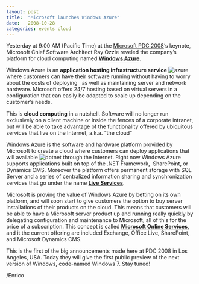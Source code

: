 ```yaml
---
layout: post
title:  "Microsoft launches Windows Azure"
date:   2008-10-28
categories: events cloud
---
```


Yesterday at 9:00 AM (Pacific Time) at the [Microsoft PDC 2008][1]‘s keynote, Microsoft Chief Software Architect Ray Ozzie reveled the company’s platform for cloud computing named **[Windows Azure][2]**.

Windows Azure is an **application hosting infrastructure service** <img alt="azure" src="http://megakemp.files.wordpress.com/2008/10/azure-thumb.png?w=204&h=51" class="article" /> where customers can have their software running without having to worry about the costs of deploying   as well as maintaining server and network hardware. Microsoft offers 24/7 hosting based on virtual servers in a configuration that can easily be adapted to scale up depending on the customer’s needs.

This is **cloud computing** in a nutshell. Software will no longer run exclusively on a client machine or inside the fences of a corporate intranet, but will be able to take advantage of the functionality offered by ubiquitous services that live on the Internet, a.k.a. “the cloud”

[Windows Azure][3] is the software and hardware platform provided by Microsoft to create a cloud where customers can deploy applications that will available <img alt="dotnet" src="http://megakemp.files.wordpress.com/2008/10/dotnet-thumb.png?w=184&h=59" class="article" /> through the Internet. Right now Windows Azure supports applications built on top of the .NET Framework,  SharePoint, or Dynamics CMS. Moreover the platform offers permanent storage with SQL Server and a series of centralized information sharing and synchronization services that go under the name **[Live Services][4]**.

Microsoft is proving the value of Windows Azure by betting on its own platform, and will soon start to give customers the option to buy server installations of their products on the cloud. This means that customers will be able to have a Microsoft server product up and running really quickly by delegating configuration and maintenance to Microsoft, all of this for the price of a subscription. This concept is called **[Microsoft Online Services][5]**, and it the current offering are included Exchange, Office Live, SharePoint, and Microsoft Dynamics CMS.

This is the first of the big announcements made here at PDC 2008 in Los Angeles, USA. Today they will give the first public preview of the next version of Windows, code-named Windows 7. Stay tuned!

/Enrico

[1]: http://www.microsoftpdc.com
[2]: http://www.microsoft.com/azure/default.mspx
[3]: http://www.microsoft.com/azure/whatisazure.mspx
[4]: http://dev.live.com/
[5]: http://www.microsoft.com/Online/default.mspx
